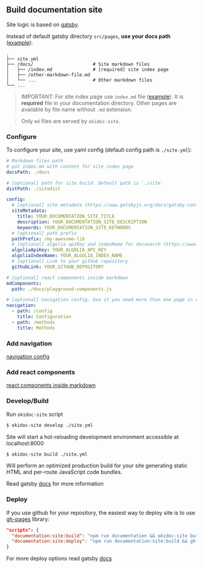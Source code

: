## Build documentation site

Site logic is based on [gatsby](https://www.gatsbyjs.org/docs/).

Instead of default gatsby directory `src/pages`, **use your docs path** ([example](https://github.com/wix/playable/tree/master/docs)):

```
.
├── site.yml
├── /docs/                      # Site markdown files
│   ├── /index.md               # [required] site index page
│   ├── /other-markdown-file.md
│   └── ...                     # Other markdown files
└── ...
```

> IMPORTANT: For site index page use `index.md` file
> ([example](https://github.com/wix/playable/tree/master/docs/index.md)).
> It is **required** file in your documentation directory.
> Other pages are available by file name without `.md` extension.

> Only `md` files are served by `okidoc-site`.

### Configure

To configure your site, use yaml config (default config path is `./site.yml`):

```yaml
# Markdown files path
# put index.md with content for site index page
docsPath: ./docs

# [optional] path for site build. Default path is `./site`
distPath: ./sitedist

config:
  # [optional] site metadata (https://www.gatsbyjs.org/docs/gatsby-config/#sitemetadata)
  siteMetadata:
    title: YOUR_DOCUMENTATION_SITE_TITLE
    description: YOUR_DOCUMENTATION_SITE_DESCRIPTION
    keywords: YOUR_DOCUMENTATION_SITE_KEYWORDS
  # [optional] path prefix
  pathPrefix: /my-awesome-lib
  # [optional] algolia apiKey and indexName for docsearch (https://www.algolia.com/ref/docsearch). If empty, search will be hidden
  algoliaApiKey: YOUR_ALGOLIA_API_KEY
  algoliaIndexName: YOUR_ALGOLIA_INDEX_NAME
  # [optional] Link to your github repository
  githubLink: YOUR_GITHUB_REPOSITORY

# [optional] react components inside markdown
mdComponents:
  path: ./docs/playground-components.js

# [optional] navigation config. Use if you need more than one page in navigation block
navigation:
  - path: /config
    title: Configuration
  - path: /methods
    title: Methods
```

### Add navigation

[navigation config](/okidoc-site-navigation)

### Add react components

[react components inside markdown](/okidoc-site-md-components)

### Develop/Build

Run `okidoc-site` script

```sh
$ okidoc-site develop ./site.yml
```

Site will start a hot-reloading development environment accessible at localhost:8000

```sh
$ okidoc-site build ./site.yml
```

Will perform an optimized production build for your site generating static HTML and per-route JavaScript code bundles.

Read gatsby [docs](https://www.gatsbyjs.org/docs/) for more information

### Deploy

If you use github for your repository, the easiest way to deploy site is to use [gh-pages](https://github.com/tschaub/gh-pages) library:

```json
"scripts": {
  "documentation:site:build": "npm run documentation && okidoc-site build ./site.yml",
  "documentation:site:deploy": "npm run documentation:site:build && gh-pages -d site",
}
```

For more deploy options read gatsby [docs](https://www.gatsbyjs.org/docs/deploy-gatsby/)
